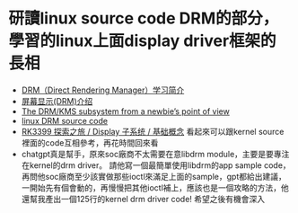 # 研讀linux source code DRM的部分，學習的linux上面display driver框架的長相

- [DRM（Direct Rendering Manager）学习简介](https://blog.csdn.net/hexiaolong2009/article/details/83720940)
- [屏幕显示(DRM)介绍](https://doc.embedfire.com/linux/rk356x/linux_base/zh/latest/linux_app/drm/drm.html)
- [The DRM/KMS subsystem from a newbie’s point of view](https://events.static.linuxfound.org/sites/events/files/slides/brezillon-drm-kms.pdf)
- [linux DRM source code](https://github.com/torvalds/linux/tree/master/drivers/gpu/drm)
- [RK3399 探索之旅 / Display 子系统 / 基础概念](https://blog.csdn.net/M120674/article/details/123324268) 看起來可以跟kernel source裡面的code互相參考，再花時間回來看
- chatgpt真是幫手，原來soc廠商不太需要在意libdrm module，主要是要專注在kernel的drm driver。
  請他寫一個最簡單使用libdrm的app sample code，再問他soc廠商至少該實做那些ioctl來滿足上面的sample，gpt都給出建議，
  一開始先有個會動的，再慢慢把其他ioctl補上，應該也是一個攻略的方法，他還幫我產出一個125行的kernel drm driver code! 希望之後有機會深入
